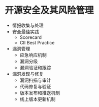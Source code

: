 # 开源安全及其风险管理
* 情报收集与处理
* 安全最佳实践
    * Scorecard
    * CII Best Practice
* 漏洞管理
    * 应急响应机制
    * 漏洞分级
    * 漏洞验证和跟踪
* 漏洞发现与修复
    * 漏洞扫描与审计
    * 代码修复与验证
    * 版本发布和推送机制
    * 线上版本更新机制